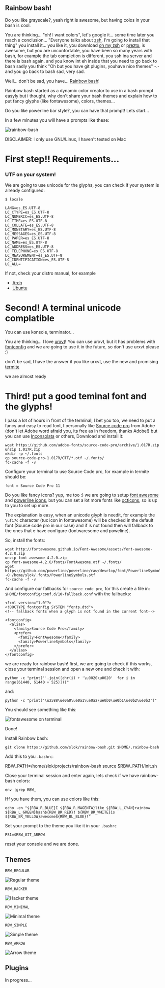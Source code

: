 Rainbow bash!
------------

Do you like grayscale?, yeah right is awesome, but having colos in your
bash is cool.

You are thinking... "oh! I want colors", let's google it... some time later you
reach a conclusion... "Everyone talks about [zsh](http://www.zsh.org/), I'm going to install that thing"
you install it... you like it, you download [oh my zsh](https://github.com/robbyrussell/oh-my-zsh) or [prezto](https://github.com/sorin-ionescu/prezto), is awesome, but
you are unconfortable, you have been so many years with bash, for example the
tab completion is different, you ssh ina  server and there is bash again,
and you know int eh inside that you need to go back to bash sadly you think
"Oh but you have git plugins, youhave nice themes" -.- and you go back to bash
sad, very sad.

Well... don't be sad, you have... [Rainbow bash]()!

Rainbow bash started as a dynamic color creator to use in a bash prompt easyly
but i thought, why don't share your bash themes and explain how to put fancy
glyphs (like fontawesome), colors, themes...

Do you like powerline bar style?, you can have that prompt! Lets start...

In a few minutes you will have a prompts like these:

![rainbow-bash](/snapshots/rainbow-bash.png?raw=true)

DISCLAIMER: I only use GNU/Linux, I haven't tested on Mac


First step!! Requirements...
=============================

### UTF on your system!

We are going to use unicode for the glyphs, you can check if your system is
already configured:

    $ locale

    LANG=es_ES.UTF-8
    LC_CTYPE=es_ES.UTF-8
    LC_NUMERIC=es_ES.UTF-8
    LC_TIME=es_ES.UTF-8
    LC_COLLATE=es_ES.UTF-8
    LC_MONETARY=es_ES.UTF-8
    LC_MESSAGES=es_ES.UTF-8
    LC_PAPER=es_ES.UTF-8
    LC_NAME=es_ES.UTF-8
    LC_ADDRESS=es_ES.UTF-8
    LC_TELEPHONE=es_ES.UTF-8
    LC_MEASUREMENT=es_ES.UTF-8
    LC_IDENTIFICATION=es_ES.UTF-8
    LC_ALL=


If not, check your distro manual, for example

* [Arch](https://wiki.archlinux.org/index.php/Locale)
* [Ubuntu](https://help.ubuntu.com/community/Locale)


Second! A terminal unicode complatible
======================================

You can use konsole, terminator...

You are thinking... I love [urxvt](http://software.schmorp.de/pkg/rxvt-unicode.html)!
You can use urxvt, but it has problems with [fontconfig](http://www.freedesktop.org/wiki/Software/fontconfig/) and we are going to use it in the future, so don't use urxvt please :)

don't be sad, I have the answer if you like urxvt, use the new and promising [termite](https://github.com/thestinger/termite)

we are almost ready


Third! put a good teminal font and the glyphs!
=============================================

I pass a lot of hours in front of the terminal, I bet you too, we need to put
a fancy and easy to read font, I personally like [Source code pro](http://adobe-fonts.github.io/source-code-pro/) from Adobe
(don't let Adobe word afraid you, its free as in freedom, thanks Adobe!) but
you can use [Inconsolata](http://levien.com/type/myfonts/inconsolata.html) or others, Download and install it:

    wget https://github.com/adobe-fonts/source-code-pro/archive/1.017R.zip
    unzip 1.017R.zip
    mkdir -p ~/.fonts
    cp source-code-pro-1.017R/OTF/*.otf ~/.fonts/
    fc-cache -f -v

Configure your terminal to use Source Code pro, for example in termite should be:

    font = Source Code Pro 11

Do you like fancy icons? yup, me too :) we are going to setup [font awesome](http://fortawesome.github.io/Font-Awesome/) and
[powerline icons](https://github.com/powerline/powerline), but you can set a lot more fonts like [octicons](https://octicons.github.com/),
so is up to you to set up more.

The explanation is easy, when an unicode glyph is needit, for example the
`\uf17c` character (tux icon in fontawesome) will be checked in the default
font (Source code pro in our case) and if is not found then will fallback to
the ones that e have configure (fontwaresome and poweline).

So, install the fonts:

    wget http://fortawesome.github.io/Font-Awesome/assets/font-awesome-4.2.0.zip
    unzip font-awesome-4.2.0.zip
    cp font-awesome-4.2.0/fonts/FontAwesome.otf ~/.fonts/
    wget https://github.com/powerline/powerline/raw/develop/font/PowerlineSymbols.otf -O /home/slok/.fonts/PowerlineSymbols.otf
    fc-cache -f -v

And configure our fallbacks for `source code pro`, for this create a file in:
`$HOME/fontconfig/conf.d/10-fallback.conf` with the fallbacks:

    <?xml version="1.0"?>
    <!DOCTYPE fontconfig SYSTEM "fonts.dtd">
    <!-- fallback fonts when a glyph is not found in the current font-->

    <fontconfig>
      <alias>
        <family>Source Code Pro</family>
        <prefer>
          <family>FontAwesome</family>
          <family>PowerlineSymbols</family>
        </prefer>
      </alias>
    </fontconfig>

we are ready for rainbow bash! first, we are going to check if this works, close your
terminal session and open a new one and check it with:

    python -c "print(''.join([chr(i) + '\u0020\u0020'  for i in range(61440, 61440 + 525)]))"

and:

    python -c "print('\u2588\ue0a0\ue0a1\ue0a2\ue0b0\ue0b1\ue0b2\ue0b3')"

You should see something like this:

![fontawesome on terminal](/snapshots/font-awesome.png?raw=true)

Done!

Install Rainbow bash:

    git clone https://github.com/slok/rainbow-bash.git $HOME/.rainbow-bash

Add this to you `.bashrc`:

RBW_PATH=/home/slok/projects/rainbow-bash
source $RBW_PATH/init.sh


Close your terminal session and enter again, lets check if we have rainbow-bash
colors:

    env |grep RBW_

Hf you have them, you can use colors like this:

    echo -en "${RBW_R_BLUE}I ${RBW_R_MAGENTA}like ${RBW_L_CYAN}rainbow ${RBW_L_GREEN}bash${RBW_BR_RED}! ${RBW_BR_WHITE}is ${RBW_BR_YELLOW}awesome${RBW_BL_BLUE}!"

Set your prompt to the theme you like it in your `.bashrc`

    PS1=$RBW_GIT_ARROW

reset your console and we are done.


Themes
------

`RBW_REGULAR`

![Regular theme](/snapshots/rbw_regular.png?raw=true)

`RBW_HACKER`

![Hacker theme](/snapshots/rbw_hacker.png?raw=true)

`RBW_MINIMAL`

![Minimal theme](/snapshots/rbw_minimal.png?raw=true)


`RBW_SIMPLE`

![Simple theme](/snapshots/rbw_simple.png?raw=true)


`RBW_ARROW`

![Arrow theme](/snapshots/rbw_arrow.png?raw=true)


Plugins
-------

In progress...